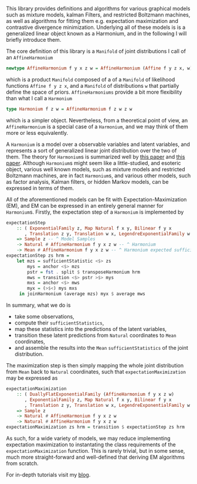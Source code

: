 This library provides definitions and algorithms for various graphical models
such as mixture models, kalman Filters, and restricted Boltzmann machines, as
well as algorithms for fitting them e.g.  expectation maximization and
contrastive divergence minimization. Underlying all of these models is is a
generalized linear object known as a Harmonium, and in the following I will
briefly introduce them.

The core definition of this library is a `Manifold` of joint distributions I
call of an `AffineHarmonium`
```haskell
newtype AffineHarmonium f y x z w = AffineHarmonium (Affine f y z x, w)
```
which is a product `Manifold` composed of a of a `Manifold` of likelihood
functions `Affine f y z x`, and a `Manifold` of distributions `w` that partially
define the space of priors. `AffineHarmoniums` provide a bit more flexibility
than what I call a `Harmonium`
```haskell
type Harmonium f z w = AffineHarmonium f z w z w
```
which is a simpler object. Nevertheless, from a theoretical point of view, an
`AffineHarmonium` is a special case of a `Harmonium`, and we may think of them
more or less equivalently.

A `Harmonium` is a model over a observable variables and latent variables, and represents a sort of generalized linear joint distribution over the two of them. The theory for `Harmonium`s is summarized well by [this paper](https://papers.nips.cc/paper/2004/hash/0e900ad84f63618452210ab8baae0218-Abstract.html) and [this paper](https://proceedings.neurips.cc/paper/2013/hash/28f0b864598a1291557bed248a998d4e-Abstract.html). Although `Harmonium`s might seem like a little-studied, and esoteric object, various well known models, such as mixture models and restricted Boltzmann machines, are in fact `Harmonium`s, and various other models, such as factor analysis, Kalman filters, or hidden Markov models, can be expressed in terms of them.

All of the aforementioned models can be fit with Expectation-Maximization (EM), and EM can be expressed in an entirely general manner for `Harmonium`s. Firstly, the expectation step of a `Harmonium` is implemented by
```haskell
expectationStep
    :: ( ExponentialFamily z, Map Natural f x y, Bilinear f y x
       , Translation z y, Translation w x, LegendreExponentialFamily w )
    => Sample z -- ^ Model Samples
    -> Natural # AffineHarmonium f y x z w -- ^ Harmonium
    -> Mean # AffineHarmonium f y x z w -- ^ Harmonium expected sufficient statistics
expectationStep zs hrm =
    let mzs = sufficientStatistic <$> zs
        mys = anchor <$> mzs
        pstr = fst . split $ transposeHarmonium hrm
        mws = transition <$> pstr >$> mys
        mxs = anchor <$> mws
        myx = (>$<) mys mxs
     in joinHarmonium (average mzs) myx $ average mws
```
In summary, what we do is

- take some observations,
- compute their `sufficientStatistics`,
- map these statistics into the predictions of the latent variables,
- transition these latent predictions from `Natural` coordinates to `Mean` coordinates,
- and assemble the results into the `Mean` `sufficientStatistics` of the joint distribution.

The maximization step is then simply mapping the whole joint distribution from `Mean` back to `Natural` coordinates, such that `expectationMaximization` may be expressed as
```haskell
expectationMaximization
    :: ( DuallyFlatExponentialFamily (AffineHarmonium f y x z w)
       , ExponentialFamily z, Map Natural f x y, Bilinear f y x
       , Translation z y, Translation w x, LegendreExponentialFamily w )
    => Sample z
    -> Natural # AffineHarmonium f y x z w
    -> Natural # AffineHarmonium f y x z w
expectationMaximization zs hrm = transition $ expectationStep zs hrm
```

As such, for a wide variety of models, we may reduce implementing expectation maximization to instantating the class requirements of the `expectationMaximization` function. This is rarely trivial, but in some sense, much more straight-forward and well-defined that deriving EM algorithms from scratch.

For in-depth tutorials visit my
[blog](https://sacha-sokoloski.gitlab.io/website/pages/blog.html).
